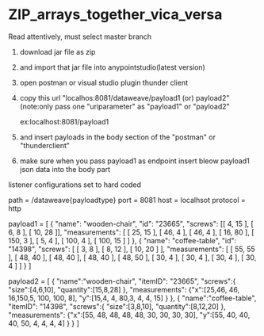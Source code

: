# ZIP_arrays_together_vica_versa

Read attentively,   must select master branch

1. download jar file as zip

2. and import that jar file into anypointstudio(latest version)

3. open postman or visual studio plugin thunder client

4. copy this url "localhos:8081/dataweave/payload1 (or) payload2" (note:only pass one "uriparameter" as "payload1" or "payload2"
	
	ex:localhost:8081/payload1

5. and insert payloads in the body section of the "postman" or "thunderclient"

6. make sure when you pass payload1 as endpoint  insert bleow payload1 json data into the body part

listener configurations set to hard coded

path = /dataweave{payloadtype}
port = 8081
host = localhsot
protocol = http

payload1 = [
  {
    "name": "wooden-chair",
    "id": "23665",
    "screws": [[
        4,
        15
      ],
      [
        6,
        8
      ],
      [
        10,
        28
      ]],
    "measurements": [
      [
        25,
        15
      ],
      [
        46,
        4
      ],
      [
        46,
        4
      ],
      [
        16,
        80
      ],
      [
        150,
        3
      ],
      [
        5,
        4
      ],
      [
        100,
        4
      ],
      [
        100,
        15
      ]
    ]
  },
  {
    "name": "coffee-table",
    "id": "14398",
    "screws": [
      [
        3,
        8
      ],
      [
        8,
        12
      ],
      [
        10,
        20
      ]
    ],
    "measurements": [
      [
        55,
        55
      ],
      [
        48,
        40
      ],
      [
        48,
        40
      ],
      [
        48,
        40
      ],
      [
        48,
        50
      ],
      [
        30,
        4
      ],
      [
        30,
        4
      ],
      [
        30,
        4
      ],
      [
        30,
        4
      ]
    ]
  }
]


payload2 = [
   {
    "name":"wooden-chair",
    "itemID": "23665",
    "screws":{
      "size":[4,6,10],
      "quantity":[15,8,28]
    },
    "measurements":
    {"x":[25,46, 46, 16,150,5, 100, 100, 8],
    "y":[15,4, 4, 80,3, 4, 4, 15]
    }
  },
   {
    "name":"coffee-table",
    "itemID": "14398",
    "screws":{
      "size":[3,8,10],
      "quantity":[8,12,20]
    },
    "measurements":
    {"x":[55, 48, 48, 48, 48, 30, 30, 30, 30],
    "y":[55, 40, 40, 40, 50, 4, 4, 4, 4]
    }
  }
]

